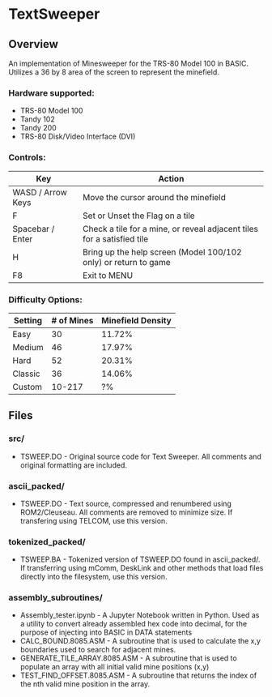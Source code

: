 # TextSweeper

## Overview
An implementation of Minesweeper for the TRS-80 Model 100 in BASIC. Utilizes a 36 by 8 area of the screen to represent the minefield.



### Hardware supported:   
- TRS-80 Model 100   
- Tandy 102   
- Tandy 200   
- TRS-80 Disk/Video Interface (DVI)   

### Controls:

| Key | Action |
| --- | ------ |
| WASD / Arrow Keys | Move the cursor around the minefield |
| F | Set or Unset the Flag on a tile |
| Spacebar / Enter | Check a tile for a mine, or reveal adjacent tiles for a satisfied tile |
| H | Bring up the help screen (Model 100/102 only) or return to game |
| F8 | Exit to MENU |

### Difficulty Options:

| Setting | # of Mines | Minefield Density |
| ------- | ---------- | ----------------- |
| Easy | 30 | 11.72% |
| Medium | 46 | 17.97% |
| Hard | 52 | 20.31% |
| Classic | 36 | 14.06% |
| Custom | 10-217 | ?% | 

## Files
### src/
- TSWEEP.DO - Original source code for Text Sweeper. All comments and original formatting are included.

### ascii_packed/
- TSWEEP.DO - Text source, compressed and renumbered using ROM2/Cleuseau. All comments are removed to minimize size. If transfering using TELCOM, use this version.

### tokenized_packed/
- TSWEEP.BA - Tokenized version of TSWEEP.DO found in ascii_packed/. If transferring using mComm, DeskLink and other methods that load files directly into the filesystem, use this version.

### assembly_subroutines/
- Assembly_tester.ipynb - A Jupyter Notebook written in Python. Used as a utility to convert already assembled hex code into decimal, for the purpose of injecting into BASIC in DATA statements
- CALC_BOUND.8085.ASM - A subroutine that is used to calculate the x,y boundaries used to search for adjacent mines.
- GENERATE_TILE_ARRAY.8085.ASM - A subroutine that is used to populate an array with all initial valid mine positions (x,y)
- TEST_FIND_OFFSET.8085.ASM - A subroutine that returns the index of the nth valid mine position in the array.

